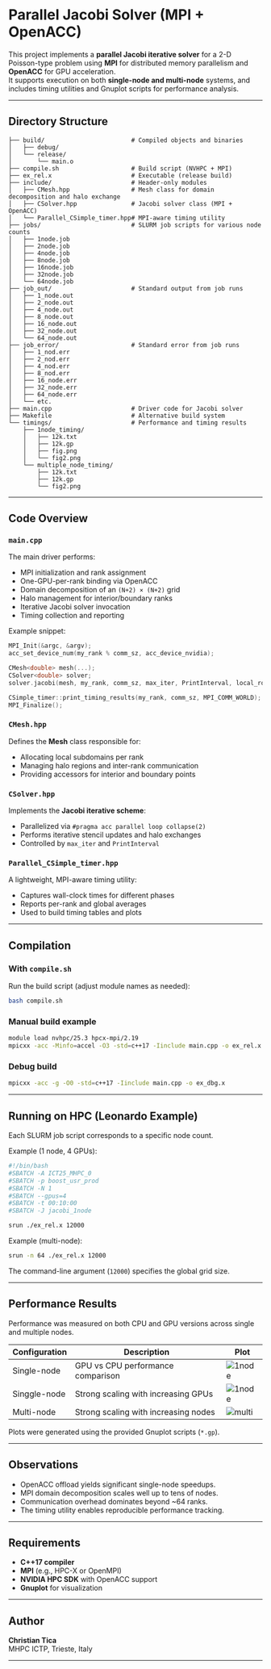 # Parallel Jacobi Solver (MPI + OpenACC)

This project implements a **parallel Jacobi iterative solver** for a 2-D Poisson-type problem using **MPI** for distributed memory parallelism and **OpenACC** for GPU acceleration.  
It supports execution on both **single-node and multi-node** systems, and includes timing utilities and Gnuplot scripts for performance analysis.

---

##  Directory Structure

```
├── build/                        # Compiled objects and binaries
│   ├── debug/
│   └── release/
│       └── main.o
├── compile.sh                    # Build script (NVHPC + MPI)
├── ex_rel.x                      # Executable (release build)
├── include/                      # Header-only modules
│   ├── CMesh.hpp                 # Mesh class for domain decomposition and halo exchange
│   ├── CSolver.hpp               # Jacobi solver class (MPI + OpenACC)
│   └── Parallel_CSimple_timer.hpp# MPI-aware timing utility
├── jobs/                         # SLURM job scripts for various node counts
│   ├── 1node.job
│   ├── 2node.job
│   ├── 4node.job
│   ├── 8node.job
│   ├── 16node.job
│   ├── 32node.job
│   └── 64node.job
├── job_out/                      # Standard output from job runs
│   ├── 1_node.out
│   ├── 2_node.out
│   ├── 4_node.out
│   ├── 8_node.out
│   ├── 16_node.out
│   ├── 32_node.out
│   └── 64_node.out
├── job_error/                    # Standard error from job runs
│   ├── 1_nod.err
│   ├── 2_nod.err
│   ├── 4_nod.err
│   ├── 8_nod.err
│   ├── 16_node.err
│   ├── 32_node.err
│   ├── 64_node.err
│   └── etc.
├── main.cpp                      # Driver code for Jacobi solver
├── Makefile                      # Alternative build system
└── timings/                      # Performance and timing results
    ├── 1node_timing/
    │   ├── 12k.txt
    │   ├── 12k.gp
    │   ├── fig.png
    │   └── fig2.png
    └── multiple_node_timing/
        ├── 12k.txt
        ├── 12k.gp
        └── fig2.png
```

---

##  Code Overview

### `main.cpp`
The main driver performs:
- MPI initialization and rank assignment
- One-GPU-per-rank binding via OpenACC
- Domain decomposition of an `(N+2) × (N+2)` grid
- Halo management for interior/boundary ranks
- Iterative Jacobi solver invocation
- Timing collection and reporting

Example snippet:
```cpp
MPI_Init(&argc, &argv);
acc_set_device_num(my_rank % comm_sz, acc_device_nvidia);

CMesh<double> mesh(...);
CSolver<double> solver;
solver.jacobi(mesh, my_rank, comm_sz, max_iter, PrintInterval, local_rows, rem, MPI_COMM_WORLD);

CSimple_timer::print_timing_results(my_rank, comm_sz, MPI_COMM_WORLD);
MPI_Finalize();
```

### `CMesh.hpp`
Defines the **Mesh** class responsible for:
- Allocating local subdomains per rank
- Managing halo regions and inter-rank communication
- Providing accessors for interior and boundary points

### `CSolver.hpp`
Implements the **Jacobi iterative scheme**:
- Parallelized via `#pragma acc parallel loop collapse(2)`
- Performs iterative stencil updates and halo exchanges
- Controlled by `max_iter` and `PrintInterval`

### `Parallel_CSimple_timer.hpp`
A lightweight, MPI-aware timing utility:
- Captures wall-clock times for different phases
- Reports per-rank and global averages
- Used to build timing tables and plots

---

##  Compilation

### With `compile.sh`
Run the build script (adjust module names as needed):
```bash
bash compile.sh
```

### Manual build example
```bash
module load nvhpc/25.3 hpcx-mpi/2.19
mpicxx -acc -Minfo=accel -O3 -std=c++17 -Iinclude main.cpp -o ex_rel.x
```

### Debug build
```bash
mpicxx -acc -g -O0 -std=c++17 -Iinclude main.cpp -o ex_dbg.x
```

---

##  Running on HPC (Leonardo Example)

Each SLURM job script corresponds to a specific node count.

Example (1 node, 4 GPUs):
```bash
#!/bin/bash
#SBATCH -A ICT25_MHPC_0
#SBATCH -p boost_usr_prod
#SBATCH -N 1
#SBATCH --gpus=4
#SBATCH -t 00:10:00
#SBATCH -J jacobi_1node

srun ./ex_rel.x 12000
```

Example (multi-node):
```bash
srun -n 64 ./ex_rel.x 12000
```
The command-line argument (`12000`) specifies the global grid size.

---

##  Performance Results

Performance was measured on both CPU and GPU versions across single and multiple nodes.

| Configuration | Description | Plot |
|----------------|-------------|------|
| Single-node    | GPU vs CPU performance comparison | ![1node](timings/1node_timing/fig.png) |
| Singgle-node   | Strong scaling with increasing GPUs | ![1node](timings/1node_timing/fig2.png) |
| Multi-node     | Strong scaling with increasing nodes | ![multi](timings/multiple_node_timing/fig2.png) |

Plots were generated using the provided Gnuplot scripts (`*.gp`).

---

##  Observations

- OpenACC offload yields significant single-node speedups.
- MPI domain decomposition scales well up to tens of nodes.
- Communication overhead dominates beyond ~64 ranks.
- The timing utility enables reproducible performance tracking.

---

##  Requirements

- **C++17 compiler**
- **MPI** (e.g., HPC-X or OpenMPI)
- **NVIDIA HPC SDK** with OpenACC support
- **Gnuplot** for visualization

---

##  Author

**Christian Tica**  
MHPC 
ICTP, Trieste, Italy  

---

